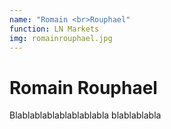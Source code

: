 ```yaml
---
name: "Romain <br>Rouphael"
function: LN Markets
img: romainrouphael.jpg
---
```


# Romain Rouphael
 
Blablablablablablablabla
blablablabla
